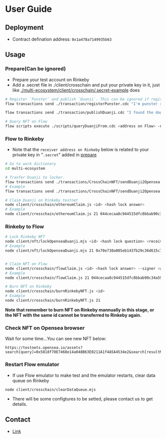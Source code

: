 # User Guide
## Deployment
* Contract defination address: `0x1a478a7149935b63`

## Usage
### Prepare(Can be ignored)
* Prepare your test account on Rinkeby
* Add a .secret file in ./client/crosschain and put your private key in it, just like [./multi-ecosystem/client/crosschain/.secret-example](./multi-ecosystem/client/crosschain/.secret-example) does   

```sh
# Register `Punster` and publish `Duanji`. This can be ignored if registering `Punster` and publishing `Duanji` have already happened through our website http://punster.stonelens.com/
flow transactions send ./transaction/registerPunster.cdc "I'm punster xxx" <Real IPFS URL>

flow transactions send ./transaction/publishDuanji.cdc "I found the dog is so funny" <Real IPFS URL>

# Query NFT on Flow
flow scripts execute ./scripts/queryDuanjiFrom.cdc <address on Flow> -n testnet
```

### Flow to Rinkeby
* Note that the `receiver address on Rinkeby` below is related to your private key in "`.secret`" added in [prepare](#preparecan-be-ignored)

```sh
# Go to work dictionary
cd multi-ecosystem

# Tranfer Duanji to locker. 
flow transactions send ./transactions/CrossChainNFT/sendDuanji2Opensea.cdc <hash lock question> <receiver address on Rinkeby> <Duanji id> --signer <Duanji Owner on Flow> -n testnet
# Example
flow transactions send ./transactions/CrossChainNFT/sendDuanji2Opensea.cdc 0x70e730a085eb1437b29c36d615c78648ef8be1bc19688b437ecbc1cf89b8b217 0x71Fa7558e22Ba5265a1e9069dcd2be7c6735BE23 21 --signer testnet-Frank -n testnet

# Claim Duanji on Rinkeby testnet
node client/crosschain/ethereumClaim.js <id> <hash lock answer>
# Example
node client/crosschain/ethereumClaim.js 21 044cecaa8c944515dfc8bbab90c34a5973e75f60015bfa2af985176c33a91217
```

### Rinkeby to Flow
```sh
# Lock Rinkeby NFT
node client/nft/lockOpenseaDuanji.mjs <id> <hash lock question> <receiver address on target Chain (here it is Flow)>
# Example
node client/nft/lockOpenseaDuanji.mjs 21 0x70e730a085eb1437b29c36d615c78648ef8be1bc19688b437ecbc1cf89b8b217 0x3c03aba355023006


# Claim NFT on Flow
node client/crosschain/flowClaim.js <id> <hash lock answer> --signer <any account on Flow> -n testnet
# Example
node client/crosschain/flowClaim.js 21 044cecaa8c944515dfc8bbab90c34a5973e75f60015bfa2af985176c33a91217 --signer testnet-Frank -n testnet

# Burn NFT on Rinkeby
node client/crosschain/burnRinkebyNFT.js <id>
# Example
node client/crosschain/burnRinkebyNFT.js 21
```


**Note that remember to burn NFT on Rinkeby mannually in this stage, or the NFT with the same id cannot be transferred to Rinkeby again.**  

### Check NFT on Opensea browser

Wait for some time...You can see new NFT below:
```
https://testnets.opensea.io/assets?search[query]=0x5818f70E7468e14a048B63E0211A1f4A5A4534e2&search[resultModel]=ASSETS
```

### Restart Flow emulator
* If use Flow emulator to make test and the emulator restarts, clear data queue on Rinkeby
```
node client/crosschain/clearDataQueue.mjs
```
* There will be some configtures to be setted, please contact us to get details.

## Contact
* [Link](https://linktr.ee/dantenetwork)

